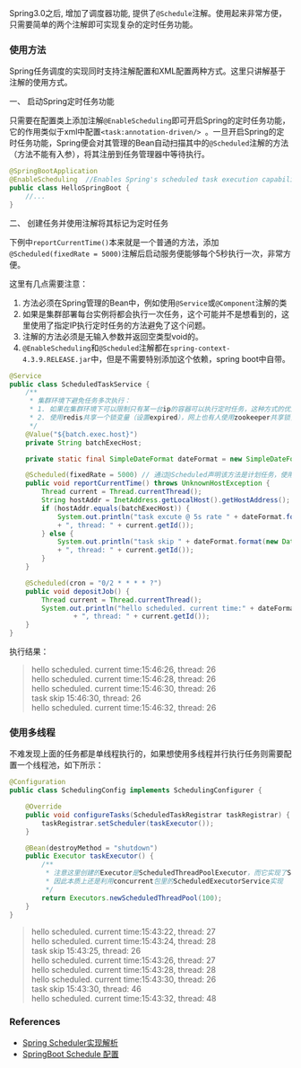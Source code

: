 


Spring3.0之后, 增加了调度器功能, 提供了`@Schedule`注解。使用起来非常方便，只需要简单的两个注解即可实现复杂的定时任务功能。


### 使用方法

Spring任务调度的实现同时支持注解配置和XML配置两种方式。这里只讲解基于注解的使用方式。

一、 启动Spring定时任务功能

只需要在配置类上添加注解`@EnableScheduling`即可开启Spring的定时任务功能，它的作用类似于xml中配置`<task:annotation-driven/> `。一旦开启Spring的定时任务功能，Spring便会对其管理的Bean自动扫描其中的`@Scheduled`注解的方法（方法不能有入参），将其注册到任务管理器中等待执行。

```java
@SpringBootApplication 
@EnableScheduling  //Enables Spring's scheduled task execution capability
public class HelloSpringBoot {
	//...
}
```

二、 创建任务并使用注解将其标记为定时任务

下例中`reportCurrentTime()`本来就是一个普通的方法，添加`@Scheduled(fixedRate = 5000)`注解后启动服务便能够每个5秒执行一次，非常方便。

这里有几点需要注意：

1. 方法必须在Spring管理的Bean中，例如使用`@Service`或`@Component`注解的类
2. 如果是集群部署每台实例将都会执行一次任务，这个可能并不是想看到的，这里使用了指定IP执行定时任务的方法避免了这个问题。
3. 注解的方法必须是无输入参数并返回空类型void的。
4. `@EnableScheduling`和`@Scheduled`注解都在`spring-context-4.3.9.RELEASE.jar`中，但是不需要特别添加这个依赖，spring boot中自带。

```java
@Service
public class ScheduledTaskService {
	/**
	 * 集群环境下避免任务多次执行： 
	 * 1. 如果在集群环境下可以限制只有某一台ip的容器可以执行定时任务，这种方式的优点是比集成quartz简单，但是存在单点失效的风险 
	 * 2. 使用redis共享一个锁变量（设置expired），网上也有人使用zookeeper共享锁，quartz则使用mysql数据库实现
	 */
	@Value("${batch.exec.host}")
	private String batchExecHost;

	private static final SimpleDateFormat dateFormat = new SimpleDateFormat("HH:mm:ss");

	@Scheduled(fixedRate = 5000) // 通过@Scheduled声明该方法是计划任务，使用fixedRate属性每隔固定时间执行
	public void reportCurrentTime() throws UnknownHostException {
		Thread current = Thread.currentThread();
		String hostAddr = InetAddress.getLocalHost().getHostAddress();
		if (hostAddr.equals(batchExecHost)) {
			System.out.println("task excute @ 5s rate " + dateFormat.format(new Date()) 
			+ ", thread: " + current.getId());
		} else {
			System.out.println("task skip " + dateFormat.format(new Date()) 
			+ ", thread: " + current.getId());
		}
	}

	@Scheduled(cron = "0/2 * * * * ?")
	public void depositJob() {
		Thread current = Thread.currentThread();
		System.out.println("hello scheduled. current time:" + dateFormat.format(new Date()) 
				+ ", thread: " + current.getId());
	}
}
```

执行结果：

> hello scheduled. current time:15:46:26, thread: 26   
hello scheduled. current time:15:46:28, thread: 26   
hello scheduled. current time:15:46:30, thread: 26   
task skip 15:46:30, thread: 26   
hello scheduled. current time:15:46:32, thread: 26   

### 使用多线程

不难发现上面的任务都是单线程执行的，如果想使用多线程并行执行任务则需要配置一个线程池，如下所示：

```java
@Configuration
public class SchedulingConfig implements SchedulingConfigurer {

	@Override
	public void configureTasks(ScheduledTaskRegistrar taskRegistrar) {
		taskRegistrar.setScheduler(taskExecutor());
	}

	@Bean(destroyMethod = "shutdown")
	public Executor taskExecutor() {
		/**
		 * 注意这里创建的Executor是ScheduledThreadPoolExecutor，而它实现了ScheduledExecutorService接口
		 * 因此本质上还是利用concurrent包里的ScheduledExecutorService实现
		 */
		return Executors.newScheduledThreadPool(100);
	}
}
```

> hello scheduled. current time:15:43:22, thread: 27   
hello scheduled. current time:15:43:24, thread: 28   
task skip 15:43:25, thread: 26   
hello scheduled. current time:15:43:26, thread: 27   
hello scheduled. current time:15:43:28, thread: 28   
hello scheduled. current time:15:43:30, thread: 26   
task skip 15:43:30, thread: 46   
hello scheduled. current time:15:43:32, thread: 48  


### References

- [Spring Scheduler实现解析](http://zhwbqd.github.io/2015/01/26/spring-cron.html)
- [SpringBoot Schedule 配置](http://www.cnblogs.com/slimer/p/6222485.html)

